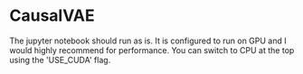 # CausalVAE
The jupyter notebook should run as is.  It is configured to run on GPU and I would highly recommend for performance.  You can switch to CPU at the top using the 'USE_CUDA' flag.  
